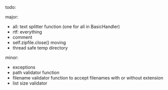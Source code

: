 ﻿
todo:

major:

- all: text splitter function (one for all in BasicHandler)
- rtf: everything
- comment
- self.zipfile.close() moving
- thread safe temp directory

minor:

- exceptions
- path validator function
- filename validator function to accept filenames with or without extension
- list size validator